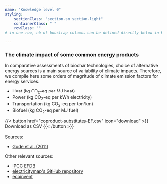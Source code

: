 ```yaml
---
name: "Knowledge level 0"
styling:
    sectionClass: "section-sm section-light"
    containerClass: " "
    rowClass: ""
# in one row, nb of boostrap columns can be defined directly below in HTML

---
```

<div class="col-md-12">

### The climate impact of some common energy products

</div>
<div class="col-md-5">

In comparative assessments of biochar technologies, choice of alternative energy sources is a main source of variability of climate impacts. Therefore, we compile here some orders of magnitude of climate emission factors for energy services.
- Heat (kg CO<sub>2</sub>-eq per MJ heat)
- Power (kg CO<sub>2</sub>-eq per kWh electricity)
- Transportation (kg CO<sub>2</sub>-eq per ton*km)
- Biofuel (kg CO<sub>2</sub>-eq per MJ fuel)

</div>

<div class="col-md-7">

{{< button href="coproduct-substitutes-EF.csv" icon="download" >}} Download as CSV {{< /button >}}
<br />
<br />
Sources:
- [Gode et al. (2011)](https://energiforskmedia.blob.core.windows.net/media/17907/miljoefaktaboken-2011-vaermeforskrapport-1183.pdf)

Other relevant sources:
- [IPCC EFDB](http://www.ipcc-nggip.iges.or.jp/EFDB/main.php)
- [electricitymap's GitHub repository](https://github.com/electricityMap/electricitymap-contrib/blob/master/config/co2eq_parameters.json)
- [ecoinvent](https://ecoinvent.org/)

</div>

